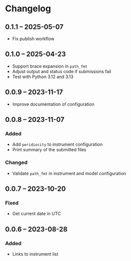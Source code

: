 # Changelog

## 0.1.1 – 2025-05-07

- Fix publish workflow

## 0.1.0 – 2025-04-23

- Support brace expansion in `path_fmt`
- Adjust output and status code if submissions fail
- Test with Python 3.12 and 3.13

## 0.0.9 – 2023-11-17

- Improve documentation of configuration

## 0.0.8 – 2023-11-07

### Added

- Add `peridiocity` to instrument configuration
- Print summary of the submitted files

### Changed

- Validate `path_fmt` in instrument and model configuration

## 0.0.7 – 2023-10-20

### Fixed

- Get current date in UTC

## 0.0.6 – 2023-08-28

### Added

- Links to instrument list
